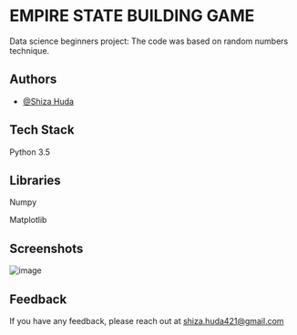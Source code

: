 
# EMPIRE STATE BUILDING GAME

Data science beginners project: The code was based on random numbers technique. 


## Authors

- [@Shiza Huda](https://www.github.com/Shiza-huda)


## Tech Stack

Python 3.5

## Libraries
Numpy

Matplotlib 

## Screenshots
![image](https://user-images.githubusercontent.com/113924135/220191265-b041e16b-5432-45b7-a9b1-78c18500e0c7.png)

## Feedback

If you have any feedback, please reach out at shiza.huda421@gmail.com


